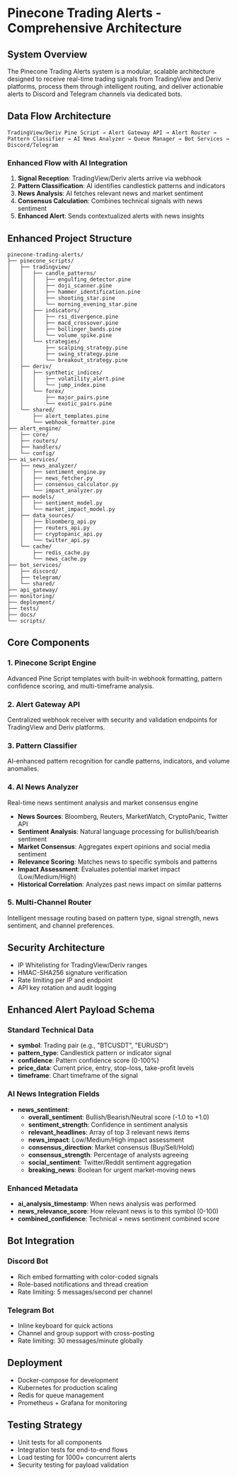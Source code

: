# Pinecone Trading Alerts - Comprehensive Architecture

## System Overview

The Pinecone Trading Alerts system is a modular, scalable architecture designed to receive real-time trading signals from TradingView and Deriv platforms, process them through intelligent routing, and deliver actionable alerts to Discord and Telegram channels via dedicated bots.

## Data Flow Architecture

```
TradingView/Deriv Pine Script → Alert Gateway API → Alert Router → Pattern Classifier → AI News Analyzer → Queue Manager → Bot Services → Discord/Telegram
```

### Enhanced Flow with AI Integration
1. **Signal Reception**: TradingView/Deriv alerts arrive via webhook
2. **Pattern Classification**: AI identifies candlestick patterns and indicators
3. **News Analysis**: AI fetches relevant news and market sentiment
4. **Consensus Calculation**: Combines technical signals with news sentiment
5. **Enhanced Alert**: Sends contextualized alerts with news insights

## Enhanced Project Structure

```
pinecone-trading-alerts/
├── pinecone_scripts/
│   ├── tradingview/
│   │   ├── candle_patterns/
│   │   │   ├── engulfing_detector.pine
│   │   │   ├── doji_scanner.pine
│   │   │   ├── hammer_identification.pine
│   │   │   ├── shooting_star.pine
│   │   │   └── morning_evening_star.pine
│   │   ├── indicators/
│   │   │   ├── rsi_divergence.pine
│   │   │   ├── macd_crossover.pine
│   │   │   ├── bollinger_bands.pine
│   │   │   └── volume_spike.pine
│   │   └── strategies/
│   │       ├── scalping_strategy.pine
│   │       ├── swing_strategy.pine
│   │       └── breakout_strategy.pine
│   ├── deriv/
│   │   ├── synthetic_indices/
│   │   │   ├── volatility_alert.pine
│   │   │   └── jump_index.pine
│   │   └── forex/
│   │       ├── major_pairs.pine
│   │       └── exotic_pairs.pine
│   └── shared/
│       ├── alert_templates.pine
│       └── webhook_formatter.pine
├── alert_engine/
│   ├── core/
│   ├── routers/
│   ├── handlers/
│   └── config/
├── ai_services/
│   ├── news_analyzer/
│   │   ├── sentiment_engine.py
│   │   ├── news_fetcher.py
│   │   ├── consensus_calculator.py
│   │   └── impact_analyzer.py
│   ├── models/
│   │   ├── sentiment_model.py
│   │   └── market_impact_model.py
│   ├── data_sources/
│   │   ├── bloomberg_api.py
│   │   ├── reuters_api.py
│   │   ├── cryptopanic_api.py
│   │   └── twitter_api.py
│   └── cache/
│       ├── redis_cache.py
│       └── news_cache.py
├── bot_services/
│   ├── discord/
│   ├── telegram/
│   └── shared/
├── api_gateway/
├── monitoring/
├── deployment/
├── tests/
├── docs/
└── scripts/
```

## Core Components

### 1. Pinecone Script Engine
Advanced Pine Script templates with built-in webhook formatting, pattern confidence scoring, and multi-timeframe analysis.

### 2. Alert Gateway API
Centralized webhook receiver with security and validation endpoints for TradingView and Deriv platforms.

### 3. Pattern Classifier
AI-enhanced pattern recognition for candle patterns, indicators, and volume anomalies.

### 4. AI News Analyzer
Real-time news sentiment analysis and market consensus engine
- **News Sources**: Bloomberg, Reuters, MarketWatch, CryptoPanic, Twitter API
- **Sentiment Analysis**: Natural language processing for bullish/bearish sentiment
- **Market Consensus**: Aggregates expert opinions and social media sentiment
- **Relevance Scoring**: Matches news to specific symbols and patterns
- **Impact Assessment**: Evaluates potential market impact (Low/Medium/High)
- **Historical Correlation**: Analyzes past news impact on similar patterns

### 5. Multi-Channel Router
Intelligent message routing based on pattern type, signal strength, news sentiment, and channel preferences.

## Security Architecture

- IP Whitelisting for TradingView/Deriv ranges
- HMAC-SHA256 signature verification
- Rate limiting per IP and endpoint
- API key rotation and audit logging

## Enhanced Alert Payload Schema

### Standard Technical Data
- **symbol**: Trading pair (e.g., "BTCUSDT", "EURUSD")
- **pattern_type**: Candlestick pattern or indicator signal
- **confidence**: Pattern confidence score (0-100%)
- **price_data**: Current price, entry, stop-loss, take-profit levels
- **timeframe**: Chart timeframe of the signal

### AI News Integration Fields
- **news_sentiment**: 
  - **overall_sentiment**: Bullish/Bearish/Neutral score (-1.0 to +1.0)
  - **sentiment_strength**: Confidence in sentiment analysis
  - **relevant_headlines**: Array of top 3 relevant news items
  - **news_impact**: Low/Medium/High impact assessment
  - **consensus_direction**: Market consensus (Buy/Sell/Hold)
  - **consensus_strength**: Percentage of analysts agreeing
  - **social_sentiment**: Twitter/Reddit sentiment aggregation
  - **breaking_news**: Boolean for urgent market-moving news

### Enhanced Metadata
- **ai_analysis_timestamp**: When news analysis was performed
- **news_relevance_score**: How relevant news is to this symbol (0-100)
- **combined_confidence**: Technical + news sentiment combined score

## Bot Integration

### Discord Bot
- Rich embed formatting with color-coded signals
- Role-based notifications and thread creation
- Rate limiting: 5 messages/second per channel

### Telegram Bot
- Inline keyboard for quick actions
- Channel and group support with cross-posting
- Rate limiting: 30 messages/minute globally

## Deployment

- Docker-compose for development
- Kubernetes for production scaling
- Redis for queue management
- Prometheus + Grafana for monitoring

## Testing Strategy

- Unit tests for all components
- Integration tests for end-to-end flows
- Load testing for 1000+ concurrent alerts
- Security testing for payload validation